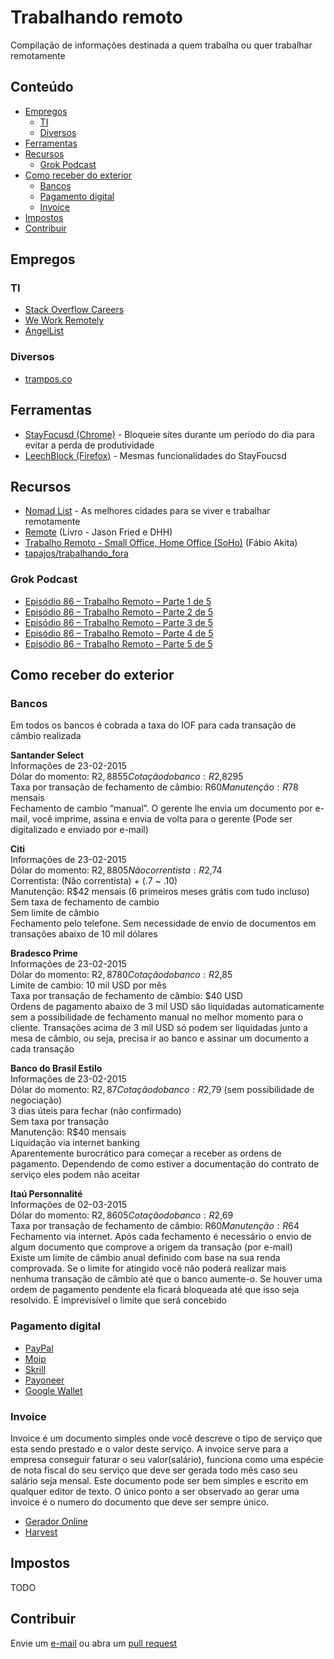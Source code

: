 # Trabalhando remoto

Compilação de informações destinada a quem trabalha ou quer trabalhar remotamente

## Conteúdo

- [Empregos](#empregos)
  - [TI](#ti)
  - [Diversos](#diversos)
- [Ferramentas](#ferramentas)
- [Recursos](#recursos)
  - [Grok Podcast](#grok-podcast)
- [Como receber do exterior](#como-receber-do-exterior)
  - [Bancos](#bancos)
  - [Pagamento digital](#pagamento-digital)
  - [Invoice](#invoice)
- [Impostos](#impostos)
- [Contribuir](#contribuir)

## Empregos

### TI
- [Stack Overflow Careers](http://careers.stackoverflow.com/jobs/remote)
- [We Work Remotely](https://weworkremotely.com)
- [AngelList](https://angel.co/jobs)

### Diversos
- [trampos.co](http://trampos.co/oportunidades?loc=home-office)

## Ferramentas
- [StayFocusd (Chrome)](https://chrome.google.com/webstore/detail/stayfocusd/laankejkbhbdhmipfmgcngdelahlfoji?utm_source=chrome-ntp-icon) - Bloqueie sites durante um período do dia para evitar a perda de produtividade
- [LeechBlock (Firefox)](https://addons.mozilla.org/en-US/firefox/addon/leechblock/) - Mesmas funcionalidades do StayFoucsd

## Recursos

- [Nomad List](https://nomadlist.com) - As melhores cidades para se viver e trabalhar remotamente
- [Remote](http://37signals.com/remote) (Livro - Jason Fried e DHH)
- [Trabalho Remoto - Small Office, Home Office (SoHo)](http://www.akitaonrails.com/2013/11/18/off-topic-trabalho-remoto-small-office-home-office-soho) (Fábio Akita)
- [tapajos/trabalhando_fora](http://tapajos.me/trabalhando_fora)

### Grok Podcast
- [Episódio 86 – Trabalho Remoto – Parte 1 de 5](http://www.grokpodcast.com/2013/04/02/episodio-86-trabalho-remoto-parte-1-de-4/)
- [Episódio 86 – Trabalho Remoto – Parte 2 de 5](http://www.grokpodcast.com/2013/04/10/episodio-87-trabalho-remoto-parte-2-de-4/)
- [Episódio 86 – Trabalho Remoto – Parte 3 de 5](http://www.grokpodcast.com/2013/04/16/episodio-88-trabalho-remoto/)
- [Episódio 86 – Trabalho Remoto – Parte 4 de 5](http://www.grokpodcast.com/2013/04/24/episodio-89-trabalho-remoto/)
- [Episódio 86 – Trabalho Remoto – Parte 5 de 5](http://www.grokpodcast.com/2013/05/02/episodio-90-trabalho-remoto/)

## Como receber do exterior

### Bancos

Em todos os bancos é cobrada a taxa do IOF para cada transação de câmbio realizada  

**Santander Select**  
Informações de 23-02-2015  
Dólar do momento: R$2,8855  
Cotação do banco: R$2,8295  
Taxa por transação de fechamento de câmbio: R$60  
Manutenção: R$78 mensais  
Fechamento de cambio “manual”. O gerente lhe envia um documento por e-mail, você imprime, assina e envia de volta para o gerente (Pode ser digitalizado e enviado por e-mail)  

**Citi**  
Informações de 23-02-2015  
Dólar do momento: R$2,8805  
Não correntista: R$2,74  
Correntista: (Não correntista) + (.7 ~ .10)  
Manutenção: R$42 mensais (6 primeiros meses grátis com tudo incluso)  
Sem taxa de fechamento de cambio  
Sem limite de câmbio  
Fechamento pelo telefone. Sem necessidade de envio de documentos em transações abaixo de 10 mil dólares  

**Bradesco Prime**  
Informações de 23-02-2015  
Dólar do momento: R$2,8780  
Cotação do banco: R$2,85  
Limite de cambio: 10 mil USD por mês  
Taxa por transação de fechamento de câmbio: $40 USD  
Ordens de pagamento abaixo de 3 mil USD são liquidadas automaticamente sem a possibilidade de fechamento manual no melhor momento para o cliente. Transações acima de 3 mil USD só podem ser liquidadas junto a mesa de câmbio, ou seja, precisa ir ao banco e assinar um documento a cada transação  

**Banco do Brasil Estilo**  
Informações de 23-02-2015  
Dólar do momento: R$2,87  
Cotação do banco: R$2,79 (sem possibilidade de negociação)  
3 dias úteis para fechar (não confirmado)  
Sem taxa por transação  
Manutenção: R$40 mensais  
Liquidação via internet banking  
Aparentemente burocrático para começar a receber as ordens de pagamento. Dependendo de como estiver a documentação do contrato de serviço eles podem não aceitar  

**Itaú Personnalité**  
Informações de 02-03-2015  
Dólar do momento: R$2,8605  
Cotação do banco: R$2,69  
Taxa por transação de fechamento de câmbio: R$60  
Manutenção: R$64  
Fechamento via internet. Após cada fechamento é necessário o envio de algum documento que comprove a origem da transação (por e-mail)  
Existe um limite de câmbio anual definido com base na sua renda comprovada. Se o limite for atingido você não poderá realizar mais nenhuma transação de câmbio até que o banco aumente-o. Se houver uma ordem de pagamento pendente ela ficará bloqueada até que isso seja resolvido. É imprevisível o limite que será concebido  

### Pagamento digital

- [PayPal](https://www.paypal.com)
- [Moip](https://moip.com.br/solucoes-assinaturas/)
- [Skrill](https://www.skrill.com)
- [Payoneer](http://www.payoneer.com/)
- [Google Wallet](https://www.google.com/wallet/)

### Invoice

Invoice é um documento simples onde você descreve o tipo de serviço que esta sendo prestado e o valor deste serviço.
A invoice serve para a empresa conseguir faturar o seu valor(salário), funciona como uma espécie de nota fiscal do seu serviço que deve ser gerada todo mês caso seu salário seja mensal. Este documento pode ser bem simples e escrito em qualquer editor de texto. O único ponto a ser observado ao gerar uma invoice é o numero do documento que deve ser sempre único.

 - [Gerador Online](https://invoice-generator.com)
 - [Harvest](https://www.getharvest.com/)


## Impostos

TODO

## Contribuir

Envie um [e-mail](mailto:dyego@dyegocosta.com) ou abra um [pull request](http://tableless.com.br/contribuindo-em-projetos-open-source-com-o-github/)
